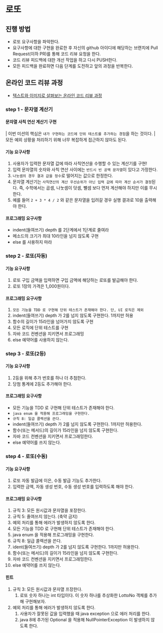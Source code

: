 # 로또
## 진행 방법
* 로또 요구사항을 파악한다.
* 요구사항에 대한 구현을 완료한 후 자신의 github 아이디에 해당하는 브랜치에 Pull Request(이하 PR)를 통해 코드 리뷰 요청을 한다.
* 코드 리뷰 피드백에 대한 개선 작업을 하고 다시 PUSH한다.
* 모든 피드백을 완료하면 다음 단계를 도전하고 앞의 과정을 반복한다.

## 온라인 코드 리뷰 과정
* [텍스트와 이미지로 살펴보는 온라인 코드 리뷰 과정](https://github.com/next-step/nextstep-docs/tree/master/codereview)

### step 1 - 문자열 계산기
#### 문자열 사칙 연산 계산기 구현
| 이번 미션의 핵심은 `내가 구현하는 코드에 단위 테스트를 추가하는 경험`을 하는 것이다.
| 모든 예외 상황을 처리하기 위해 너무 복잡하게 접근하지 않아도 된다.

#### 기능 요구사항
1. 사용자가 입력한 문자열 값에 따라 사칙연산을 수행할 수 있는 계산기를 구현!
2. 입력 문자열의 숫자와 사칙 연산 사이에는 `반드시 빈 공백 문자열`이 있다고 가정한다.
3. `나눗셈의 경우 결과 값을 정수`로 떨어지는 값으로 한정한다.
4. 문자열 계산기는 `사칙연산의 계산 우선순위가 아닌 입력 값에 따라 계산 순서가 결정`된다. 즉, 수학에서는 곱셈, 나눗셈이 덧셈, 뺄셈 보다 먼저 계산해야 하지만 이를 무시한다.
5. 예를 들어 `2 + 3 * 4 / 2` 와 같은 문자열을 입려갈 경우 실행 결과로 10을 출력해야 한다.

#### 프로그래밍 요구사항
- indent(들여쓰기) depth 를 2단계에서 1단계로 줄여라
- 메소드의 크기가 최대 10라인을 넘지 않도록 구현
- else 를 사용하지 마라

### step 2 - 로또(자동)
#### 기능 요구사항
1. 로또 구입 금액을 입력하면 구입 금액에 해당하는 로또를 발급해야 한다.
2. 로또 1장의 가격은 1_000원이다.

#### 프로그래밍 요구사항
1. `모든 기능을 TDD 로 구현해 단위 테스트가 존재해야 한다. 단, UI 로직은 제외`
2. indent(들여쓰기) depth 가 2를 넘지 않도록 구현한다. 1까지만 허용
3. 함수의 길이가 15라인을 넘어가지 않도록 구현
4. 모든 로직에 단위 테스트를 구현
5. 자바 코드 컨벤션을 지키면서 프로그래밍
6. else 예약어를 사용하지 않는다.

### step 3 - 로또(2등)
#### 기능 요구사항
1. 2등을 위해 추가 번호를 하나 더 추첨한다.
2. 당첨 통계에 2등도 추가해야 한다.

#### 프로그래밍 요구사항
- 모든 기능을 TDD 로 구현해 단위 테스트가 존재해야 한다.
- `java enum 을 적용해 프로그래밍을 구현한다.`
- `규칙 8: 일급 콜렉션을 쓴다.`
- indent(들여쓰기) depth 가 2를 넘지 않도록 구현한다. 1까지만 허용한다.
- 함수(또는 메서드)의 길이가 15라인을 넘지 않도록 구현한다.
- 자바 코드 컨벤션을 지키면서 프로그래밍한다.
- else 예약어를 쓰지 않는다.

### step 4 - 로또(수동)
#### 기능 요구사항
1. 로또 자동 발급에 이은, 수동 발급 기능도 추가한다.
2. 입력한 금액, 자동 생성 번호, 수동 생성 번호를 입력하도록 해야 한다.

#### 프로그래밍 요구사항
1. 규칙 3: 모든 원시값과 문자열을 포장한다.
2. 규칙 5: 줄여쓰지 않는다. (축약 금지)
3. 예외 처리를 통해 에러가 발생하지 않도록 한다.
4. 모든 기능을 TDD 로 구현해 단위 테스트가 존재해야 한다.
5. java enum 을 적용해 프로그래밍을 구현한다.
6. 규칙 8: 일급 콜렉션을 쓴다.
7. ident(들여쓰기) depth 가 2를 넘지 않도록 구현한다. 1까지만 허용한다.
8. 함수(또는 메서드)의 길이가 15라인을 넘지 않도록 구현한다.
9. 자바 코드 컨벤션을 지키면서 프로그래밍한다.
10. else 예약어를 쓰지 않는다.

#### 힌트
1. 규칙 3: 모든 원시값과 문자열 프장한다.
   1. 로또 숫자 하나는 int 타입이다. 이 숫자 하나를 추상화한 LottoNo 객체를 추가해 구현해보자.
2. 예외 처리를 통해 에러가 발생하지 않도록 한다.
   1. 사용자가 잘못된 값을 입력했을 때 java exception 으로 에러 처리를 한다.
   2. java 8에 추가된 Optional 을 적용해 NullPointerException 이 발생하지 않도록 한다.